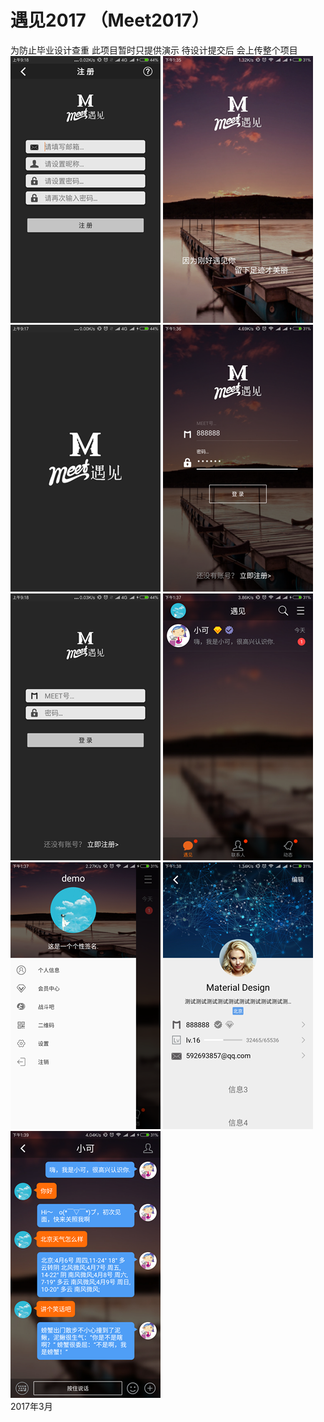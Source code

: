 # 遇见2017 （Meet2017）
 为防止毕业设计查重 此项目暂时只提供演示 待设计提交后 会上传整个项目 </br>
 ![Register](https://github.com/weiyashuai123/meet/blob/master/DemoImage/m2.png "注册")
 ![Start](https://github.com/weiyashuai123/meet/blob/master/DemoImage/met1.png "启动")
 ![Start1](https://github.com/weiyashuai123/meet/blob/master/DemoImage/m0.png "启动")
 ![Login](https://github.com/weiyashuai123/meet/blob/master/DemoImage/met2.png "登录")
 ![login1](https://github.com/weiyashuai123/meet/blob/master/DemoImage/m1.png "登录")
 ![Main](https://github.com/weiyashuai123/meet/blob/master/DemoImage/met3.png "main")
 ![Main2](https://github.com/weiyashuai123/meet/blob/master/DemoImage/met4.png "main2")
 ![Info](https://github.com/weiyashuai123/meet/blob/master/DemoImage/met5.png "信息")
 ![Chat](https://github.com/weiyashuai123/meet/blob/master/DemoImage/met6.png "聊天")</br>
 2017年3月
